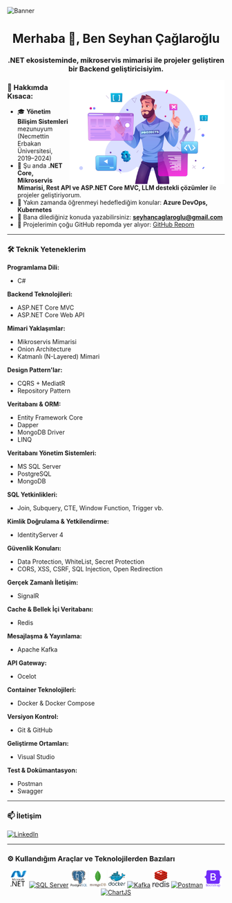 ![Banner](https://media.licdn.com/dms/image/v2/D4D16AQGw0oQ6afbkmA/profile-displaybackgroundimage-shrink_350_1400/B4DZbY1xxsH8AY-/0/1747394699011?e=1752710400&v=beta&t=059P-foABYRuJ0AmyoWllMyxuTW2iCSQBrTeBO-A7wU)

<h1 align="center">Merhaba 👋, Ben Seyhan Çağlaroğlu</h1>
<h3 align="center">.NET ekosisteminde, mikroservis mimarisi ile projeler geliştiren bir Backend geliştiricisiyim.</h3>

<img align="right" src="https://github.com/SeyhanCaglaroglu/SeyhanCaglaroglu/blob/main/2211.w026.n002.2759B.p1.2759.jpg?raw=true" width="360px"/>

### 🚀 Hakkımda Kısaca:

- 🎓 **Yönetim Bilişim Sistemleri** mezunuyum (Necmettin Erbakan Üniversitesi, 2019–2024)
- 🔭 Şu anda **.NET Core, Mikroservis Mimarisi, Rest API ve ASP.NET Core MVC, LLM destekli çözümler** ile projeler geliştiriyorum.
- 🌱 Yakın zamanda öğrenmeyi hedeflediğim konular: **Azure DevOps, Kubernetes**
- 💬 Bana dilediğiniz konuda yazabilirsiniz: **seyhancaglaroglu@gmail.com**
- 🔗 Projelerimin çoğu GitHub repomda yer alıyor: [GitHub Repom](https://github.com/SeyhanCaglaroglu?tab=repositories)

---

### 🛠️ Teknik Yeteneklerim

**Programlama Dili:**
- C#

**Backend Teknolojileri:**
- ASP.NET Core MVC
- ASP.NET Core Web API

**Mimari Yaklaşımlar:**
- Mikroservis Mimarisi
- Onion Architecture
- Katmanlı (N-Layered) Mimari

**Design Pattern'lar:**
- CQRS + MediatR
- Repository Pattern

**Veritabanı & ORM:**
- Entity Framework Core
- Dapper
- MongoDB Driver
- LINQ

**Veritabanı Yönetim Sistemleri:**
- MS SQL Server
- PostgreSQL
- MongoDB

**SQL Yetkinlikleri:**
- Join, Subquery, CTE, Window Function, Trigger vb.

**Kimlik Doğrulama & Yetkilendirme:**
- IdentityServer 4

**Güvenlik Konuları:**
- Data Protection, WhiteList, Secret Protection
- CORS, XSS, CSRF, SQL Injection, Open Redirection

**Gerçek Zamanlı İletişim:**
- SignalR

**Cache & Bellek İçi Veritabanı:**
- Redis

**Mesajlaşma & Yayınlama:**
- Apache Kafka

**API Gateway:**
- Ocelot

**Container Teknolojileri:**
- Docker & Docker Compose

**Versiyon Kontrol:**
- Git & GitHub

**Geliştirme Ortamları:**
- Visual Studio

**Test & Dokümantasyon:**
- Postman
- Swagger

---

### 📫 İletişim

<p align="left">
<a href="https://www.linkedin.com/in/seyhan-%C3%A7a%C4%9Flaro%C4%9Flu-083b9929a/" target="_blank">
<img align="center" src="https://raw.githubusercontent.com/rahuldkjain/github-profile-readme-generator/master/src/images/icons/Social/linked-in-alt.svg" alt="LinkedIn" height="30" width="40" />
</a>
</p>

---

### ⚙️ Kullandığım Araçlar ve Teknolojilerden Bazıları

<p align="center">
<a href="https://dotnet.microsoft.com/" target="_blank"><img src="https://raw.githubusercontent.com/devicons/devicon/master/icons/dot-net/dot-net-original-wordmark.svg" alt=".NET" width="40" height="40"/></a>
<a href="https://www.microsoft.com/en-us/sql-server" target="_blank"><img src="https://www.svgrepo.com/show/303229/microsoft-sql-server-logo.svg" alt="SQL Server" width="40" height="40"/></a>
<a href="https://www.postgresql.org" target="_blank"><img src="https://raw.githubusercontent.com/devicons/devicon/master/icons/postgresql/postgresql-original-wordmark.svg" alt="PostgreSQL" width="40" height="40"/></a>
<a href="https://www.mongodb.com/" target="_blank"><img src="https://raw.githubusercontent.com/devicons/devicon/master/icons/mongodb/mongodb-original-wordmark.svg" alt="MongoDB" width="40" height="40"/></a>
<a href="https://www.docker.com/" target="_blank"><img src="https://raw.githubusercontent.com/devicons/devicon/master/icons/docker/docker-original-wordmark.svg" alt="Docker" width="40" height="40"/></a>
<a href="https://kafka.apache.org/" target="_blank"><img src="https://www.vectorlogo.zone/logos/apache_kafka/apache_kafka-icon.svg" alt="Kafka" width="40" height="40"/></a>
<a href="https://redis.io" target="_blank"><img src="https://raw.githubusercontent.com/devicons/devicon/master/icons/redis/redis-original-wordmark.svg" alt="Redis" width="40" height="40"/></a>
<a href="https://postman.com" target="_blank"><img src="https://www.vectorlogo.zone/logos/getpostman/getpostman-icon.svg" alt="Postman" width="40" height="40"/></a>
<a href="https://getbootstrap.com" target="_blank"><img src="https://raw.githubusercontent.com/devicons/devicon/master/icons/bootstrap/bootstrap-plain-wordmark.svg" alt="Bootstrap" width="40" height="40"/></a>
<a href="https://www.chartjs.org" target="_blank"><img src="https://www.chartjs.org/media/logo-title.svg" alt="ChartJS" width="40" height="40"/></a>
</p>
